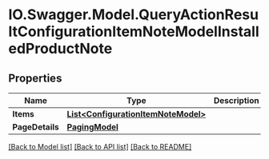 # IO.Swagger.Model.QueryActionResultConfigurationItemNoteModelInstalledProductNote
## Properties

Name | Type | Description | Notes
------------ | ------------- | ------------- | -------------
**Items** | [**List&lt;ConfigurationItemNoteModel&gt;**](ConfigurationItemNoteModel.md) |  | [optional] 
**PageDetails** | [**PagingModel**](PagingModel.md) |  | [optional] 

[[Back to Model list]](../README.md#documentation-for-models) [[Back to API list]](../README.md#documentation-for-api-endpoints) [[Back to README]](../README.md)

